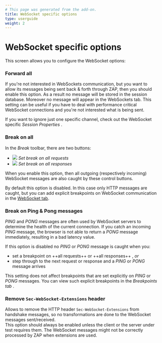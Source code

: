 ```yaml
---
# This page was generated from the add-on.
title: WebSocket specific options
type: userguide
weight: 2
---
```


# WebSocket specific options

This screen allows you to configure the WebSocket options:

### Forward all

If you're not interested in WebSockets communication, but you want to allow its messages being sent back \& forth through ZAP, then you should enable this option. As a result no message will be stored in the session database. Moreover no message will appear in the WebSockets tab. This setting can be useful if you have to deal with performance critical WebSocket connections and you're not interested what is being sent.   

If you want to ignore just one specific channel, check out the WebSocket specific *Session Properties* .

### Break on all

In the *Break* toolbar, there are two buttons:

* ![](/docs/desktop/addons/websockets/images/105.png) *Set break on all requests*
* ![](/docs/desktop/addons/websockets/images/106.png) *Set break on all responses*

When you enable this option, then all outgoing (respectively incoming) WebSocket messages are also caught by these control buttons.   

By default this option is disabled. In this case only HTTP messages are caught, but you can add explicit breakpoints on WebSocket communication in the [WebSocket tab](/docs/desktop/addons/websockets/tab/).

### Break on Ping \& Pong messages

*PING* and *PONG* messages are often used by WebSocket servers to determine the health of the current connection. If you catch an incoming *PING* message, the browser is not able to return a *PONG* message immediately, resulting in a bad latency value.   

If this option is disabled no *PING* or *PONG* message is caught when you:

* set a breakpoint on ++all requests++ or ++all responses++ , *or*
* step through to the next request or response and a *PING* or *PONG* message arrives

This setting does not affect breakpoints that are set explicitly on *PING* or *PONG* messages. You can view such explicit breakpoints in the *Breakpoints tab* .

### Remove `Sec-WebSocket-Extensions` header

Allows to remove the HTTP header `Sec-WebSocket-Extensions` from handshake messages, so no transformations are done to the WebSocket messages sent/received.  
This option should always be enabled unless the client or the server under test requires them. The WebSocket messages might not be correctly processed by ZAP when extensions are used.
